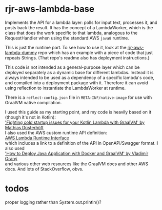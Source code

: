 # rjr-aws-lambda-base
Implements the API for a lambda layer: polls for input text, processes it, and posts back the result.
It has the concept of a LambdaWorker, which is the class that does the work specific to that lambda,
analogous to the RequestHandler when using the standard AWS `java8` runtime.

This is just the runtime part.  To see how to use it, look at the [rjr-aws-lambda-dummy](https://github.com/annesadleir/rjr-aws-lambda-dummy) repo 
which has an example with a piece of code that just repeats Strings. 
(That repo's readme also has deployment instructions.)

This code is not intended as a general-purpose layer which can be deployed separately as a dynamic base for different lambdas.
Instead it is always intended to be used as a dependency of a specific lambda's code, and compiled into a deployment package with it.
Therefore it can avoid using reflection to instantiate the LambdaWorker at runtime.

There is a `reflect-config.json` file in `META-INF/native-image` for use with GraalVM native compilation.

I used this guide as my starting point, and my code is heavily based on it (though it's not in Kotlin): \
['Fighting cold startup issues for your Kotlin Lambda with GraalVM' by Mathias Düsterhöft](https://medium.com/@mathiasdpunkt/fighting-cold-startup-issues-for-your-kotlin-lambda-with-graalvm-39d19b297730) \
I also used the AWS custom runtime API definition: \
[AWS Lambda Runtime Interface](https://docs.aws.amazon.com/lambda/latest/dg/runtimes-api.html) \
which includes a link to a definition of the API in OpenAPI/Swagger format.  I also used \
['How to Deploy Java Application with Docker and GraalVM' by Vladimír Oraný](https://medium.com/agorapulse-stories/how-to-deploy-java-application-with-docker-and-graalvm-464629d95dbd) \
and various other web resources like the GraalVM docs and other AWS docs.  And lots of StackOverflow, obvs. 

# todos
proper logging rather than System.out.println()?
